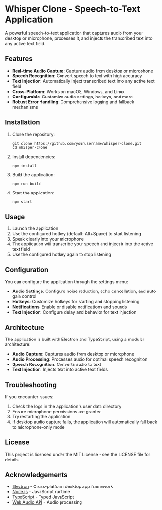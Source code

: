 # Whisper Clone - Speech-to-Text Application

A powerful speech-to-text application that captures audio from your desktop or microphone, processes it, and injects the transcribed text into any active text field.

## Features

- **Real-time Audio Capture**: Capture audio from desktop or microphone
- **Speech Recognition**: Convert speech to text with high accuracy
- **Text Injection**: Automatically inject transcribed text into any active text field
- **Cross-Platform**: Works on macOS, Windows, and Linux
- **Configurable**: Customize audio settings, hotkeys, and more
- **Robust Error Handling**: Comprehensive logging and fallback mechanisms

## Installation

1. Clone the repository:
   ```
   git clone https://github.com/yourusername/whisper-clone.git
   cd whisper-clone
   ```

2. Install dependencies:
   ```
   npm install
   ```

3. Build the application:
   ```
   npm run build
   ```

4. Start the application:
   ```
   npm start
   ```

## Usage

1. Launch the application
2. Use the configured hotkey (default: Alt+Space) to start listening
3. Speak clearly into your microphone
4. The application will transcribe your speech and inject it into the active text field
5. Use the configured hotkey again to stop listening

## Configuration

You can configure the application through the settings menu:

- **Audio Settings**: Configure noise reduction, echo cancellation, and auto gain control
- **Hotkeys**: Customize hotkeys for starting and stopping listening
- **Notifications**: Enable or disable notifications and sounds
- **Text Injection**: Configure delay and behavior for text injection

## Architecture

The application is built with Electron and TypeScript, using a modular architecture:

- **Audio Capture**: Captures audio from desktop or microphone
- **Audio Processing**: Processes audio for optimal speech recognition
- **Speech Recognition**: Converts audio to text
- **Text Injection**: Injects text into active text fields

## Troubleshooting

If you encounter issues:

1. Check the logs in the application's user data directory
2. Ensure microphone permissions are granted
3. Try restarting the application
4. If desktop audio capture fails, the application will automatically fall back to microphone-only mode

## License

This project is licensed under the MIT License - see the LICENSE file for details.

## Acknowledgements

- [Electron](https://www.electronjs.org/) - Cross-platform desktop app framework
- [Node.js](https://nodejs.org/) - JavaScript runtime
- [TypeScript](https://www.typescriptlang.org/) - Typed JavaScript
- [Web Audio API](https://developer.mozilla.org/en-US/docs/Web/API/Web_Audio_API) - Audio processing 
